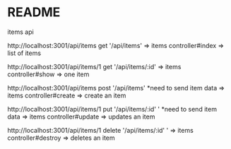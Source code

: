 # README

items api

http://localhost:3001/api/items
get '/api/items'  => items controller#index => list of items

http://localhost:3001/api/items/1
get '/api/items/:id'  => items controller#show => one item

http://localhost:3001/api/items
post '/api/items' *need to send item data  => items controller#create => create an item

http://localhost:3001/api/items/1
put '/api/items/:id' ' *need to send item data  => items controller#update => updates an  item

http://localhost:3001/api/items/1
delete '/api/items/:id' '   => items controller#destroy => deletes an  item